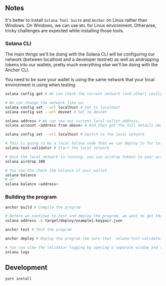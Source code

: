 

## Notes

It's better to install `Solana Tool Suite` and `Anchor` on Linux rather than Windows. On Windows, we can use `WSL` for Linux environment. Otherwise, tricky challenges are expected while installing those tools.

### Solana CLI

The main things we'll be doing with the Solana CLI will be configuring our network (between localhost and a developer testnet) as well as airdropping tokens into our wallets, pretty much everything else we'll be doing with the Anchor CLI.

You need to be sure your wallet is using the same network that your local environment is using when testing.

```bash
solana config get # We can check the current network (and other) configuration.

# We can change the network like so:
solana config set --url localhost # Set to localhost
solana config set --url devnet # Set to devnet

solana address # We can see our current local wallet address.
solana account <address from above> # And then get the full details about an account.
```

```bash
solana config set --url localhost # Switch to the local network

# This is going to be a local Solana node that we can deploy to for testing.
solana-test-validator # Start the local network

# Once the local network is running, you can airdrop tokens to your account. With the network running, open a separate window and run the following command.
solana airdrop 100

# You can the check the balance of your wallet:
solana balance
# or
solana balance <address>
```

### Building the program

```bash
anchor build # Compile the program

# Before we continue to test and deploy the program, we want to get the dynamically generated Program ID that was generated by the build.
solana address -k target/deploy/example1-keypair.json

anchor test # Test the program

anchor deploy # Deploy the program (be sure that `solana-test-validator` is running)

# You can view the validator logging by opening a separate window and running this command:
solana logs
```

## Development

```bash
yarn install
```